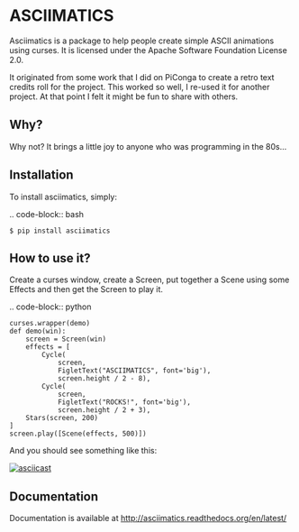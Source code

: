 ASCIIMATICS
===========

Asciimatics is a package to help people create simple ASCII animations using
curses.  It is licensed under the Apache Software Foundation License 2.0.

It originated from some work that I did on PiConga to create a retro text
credits roll for the project.  This worked so well, I re-used it for another
project.  At that point I felt it might be fun to share with others.


Why?
----

Why not?  It brings a little joy to anyone who was programming in the 80s...


Installation
------------

To install asciimatics, simply:

.. code-block:: bash

    $ pip install asciimatics


How to use it?
--------------

Create a curses window, create a Screen, put together a Scene using some
Effects and then get the Screen to play it.

.. code-block:: python

    curses.wrapper(demo)
    def demo(win):
        screen = Screen(win)
        effects = [
            Cycle(
                screen,
                FigletText("ASCIIMATICS", font='big'),
                screen.height / 2 - 8),
            Cycle(
                screen,
                FigletText("ROCKS!", font='big'),
                screen.height / 2 + 3),
        Stars(screen, 200)
    ]
    screen.play([Scene(effects, 500)])

And you should see something like this:

[![asciicast](https://asciinema.org/a/18756.png)](https://asciinema.org/a/18756?autoplay=1)

Documentation
-------------

Documentation is available at http://asciimatics.readthedocs.org/en/latest/
